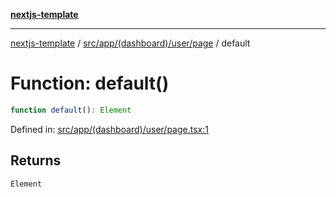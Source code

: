 [**nextjs-template**](README.md)

---

[nextjs-template](README.md) / [src/app/(dashboard)/user/page](<src.app.(dashboard).user.page.md>) / default

# Function: default()

```ts
function default(): Element
```

Defined in: [src/app/(dashboard)/user/page.tsx:1](<https://github.com/Its-Satyajit/nextjs-template/blob/c8d81b09293d759cbf04e9bc7e542cc7d90740e6/src/app/(dashboard)/user/page.tsx#L1>)

## Returns

`Element`
